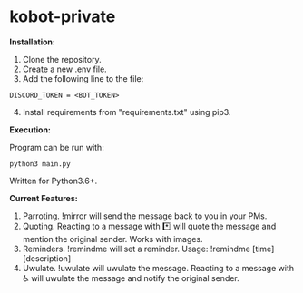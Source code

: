 # kobot-private

**Installation:**
1. Clone the repository.
2. Create a new .env file.
3. Add the following line to the file:
```
DISCORD_TOKEN = <BOT_TOKEN> 
```
4. Install requirements from "requirements.txt" using pip3.

**Execution:**

Program can be run with:
```
python3 main.py
```
Written for Python3.6+.

**Current Features:**
1. Parroting. !mirror <message> will send the message back to you in your PMs.
2. Quoting. Reacting to a message with :asterisk: will quote the message and mention the original sender. Works with images.
3. Reminders. !remindme will set a reminder. Usage: !remindme [time] [description] 
4. Uwulate. !uwulate <message> will uwulate the message. Reacting to a message with :wheelchair: will uwulate the message and notify the original sender.
